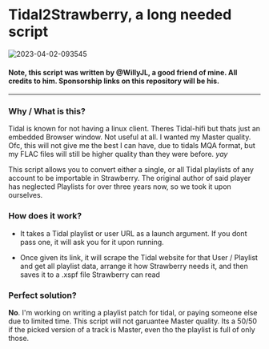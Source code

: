 # Tidal2Strawberry, a long needed script

![2023-04-02-093545](https://user-images.githubusercontent.com/55334727/229339313-177159c2-ca1c-4705-a043-791a9b4356d9.png)


#### Note, this script was written by @WillyJL, a good friend of mine. All credits to him. Sponsorship links on this repository will be his.

-----

### Why / What is this?

Tidal is known for not having a linux client. Theres Tidal-hifi but thats just an embedded Browser window. Not useful at all. I wanted my Master quality. Ofc, this will not give me the best I can have, due to tidals MQA format, but my FLAC files will still be higher quality than they were before. *yay*

This script allows you to convert either a single, or all Tidal playlists of any account to be importable in Strawberry. The original author of said player has neglected Playlists for over three years now, so we took it upon ourselves.

### How does it work?

- It takes a Tidal playlist or user URL as a launch argument. If you dont pass one, it will ask you for it upon running.

- Once given its link, it will scrape the Tidal website for that User / Playlist and get all playlist data, arrange it how Strawberry needs it, and then saves it to a .xspf file Strawberry can read

### Perfect solution?

**No**. I'm working on writing a playlist patch for tidal, or paying someone else due to limited time. This script will not garuantee Master quality. Its a 50/50 if the picked version of a track is Master, even tho the playlist is full of only those.
